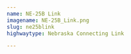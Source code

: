 ```yaml
---
name: NE-25B Link
imagename: NE-25B_Link.png
slug: ne25blink
highwaytype: Nebraska Connecting Link

---
```

